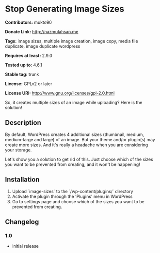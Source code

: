 # Stop Generating Image Sizes #
**Contributors:** mukto90

**Donate Link:** http://nazmulahsan.me

**Tags:** image sizes, multiple image creation, image copy, media file duplicate, image duplicate wordpress

**Requires at least:** 2.9.0

**Tested up to:** 4.6.1

**Stable tag:** trunk

**License:** GPLv2 or later

**License URI:** http://www.gnu.org/licenses/gpl-2.0.html


So, it creates multiple sizes of an image while uploading? Here is the solution!

## Description ##
By default, WordPress creates 4 additional sizes (thumbnail, medium, medium-large and large) of an image. But your theme and/or plugin(s) may create more sizes. And it's really a headache when you are considering your storage.

Let's show you a solution to get rid of this. Just choose which of the sizes you want to be prevented from creating, and it won't be happening!

## Installation ##
1. Upload \`image-sizes\` to the \`/wp-content/plugins/\` directory
2. Activate the plugin through the 'Plugins' menu in WordPress
3. Go to settings page and choose which of the sizes you want to be prevented from creating.


## Changelog ##

### 1.0 ###
* Initial release
